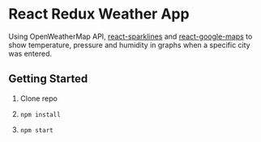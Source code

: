 # React Redux Weather App

Using OpenWeatherMap API, [react-sparklines](https://github.com/borisyankov/react-sparklines) and [react-google-maps](https://github.com/tomchentw/react-google-maps) to show temperature, pressure and humidity in graphs when a specific city was entered.

## Getting Started
1. Clone repo

2. `npm install`

3. `npm start`
